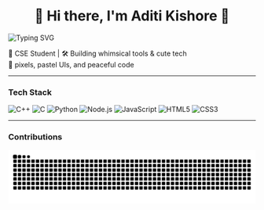 <!-- 🐣 Intro -->
<h1 align="center">🌼 Hi there, I'm Aditi Kishore 🌼</h1>
<p align="left">
  <img src="https://readme-typing-svg.demolab.com?font=Fira+Code&size=20&duration=2000&pause=1000&color=dd79d9&center=true&vCenter=true&width=435&lines=I+code+cool+things+in+Python+%F0%9F%90%8D;I+design+assistants+like+ZORA+%F0%9F%A4%96;Building+fun+and+friendly+UIs+%F0%9F%92%83" alt="Typing SVG" />
</p>
<p align="left">
  🍓 CSE Student | 🛠️ Building whimsical tools & cute tech<br>
  🧁 pixels, pastel UIs, and peaceful code
</p>

---

### Tech Stack 
<p>
  <img src="https://img.icons8.com/?size=48&id=2T6TKY6whzgV&format=png&color=000000" title="C++"/>
  <img src="https://img.icons8.com/?size=48&id=40670&format=png&color=000000" title="C"/>
  <img src="https://img.icons8.com/color/48/python.png" title="Python"/>
  <img src="https://img.icons8.com/color/48/nodejs.png" title="Node.js"/>
  <img src="https://img.icons8.com/color/48/javascript.png" title="JavaScript"/>
  <img src="https://img.icons8.com/color/48/html-5.png" title="HTML5"/>
  <img src="https://img.icons8.com/color/48/css3.png" title="CSS3"/>
</p>

---

### Contributions
<picture>
  <source media="(prefers-color-scheme: dark)" srcset="https://raw.githubusercontent.com/Adtkre/Adtkre/output/github-contribution-grid-snake-dark.svg" />
  <source media="(prefers-color-scheme: light)" srcset="https://raw.githubusercontent.com/Adtkre/Adtkre/output/github-contribution-grid-snake.svg" />
  <img alt="Pastel Snake Contribution Graph" src="https://raw.githubusercontent.com/Adtkre/Adtkre/output/github-contribution-grid-snake.svg" />
</picture>
